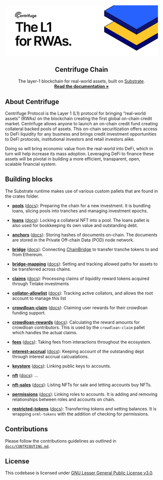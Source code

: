 <p align="center">
  <a href="https://github.com/centrifuge/centrifuge-chain">
    <img alt="Centrifuge" src="/docs/images/banner.png">
  </a>
  <h2 align="center">Centrifuge Chain</h2>

  <p align="center">
    The layer-1 blockchain for real-world assets, built on <a href="https://docs.substrate.io/" target="_blank">Substrate</a>.
    <br />
    <a href="https://docs.centrifuge.io/build/cent-chain/"><strong>Read the documentation »</strong></a>
  </p>
</p>

## About Centrifuge
Centrifuge Protocol is the Layer 1 (L1) protocol for bringing “real-world assets” (RWAs) on the blockchain creating the first global on-chain credit market. Centrifuge allows anyone to launch an on-chain credit fund creating collateral backed pools of assets. This on-chain securitization	 offers access to DeFi liquidity for any business and brings credit investment opportunities to DeFi protocols, institutional investors and retail investors alike.

Doing so will bring economic value from the real-world into DeFi, which in turn will help increase its mass adoption. Leveraging DeFi to finance these assets will be pivotal in building a more efficient, transparent, open, scalable financial system.

## Building blocks
The Substrate runtime makes use of various custom pallets that are found in the crates folder.

- [**pools**](https://github.com/centrifuge/centrifuge-chain/tree/parachain/pallets/pools) ([docs](https://reference.centrifuge.io/pallet_pools/index.html)): Preparing the chain for a new investment. It is bundling loans, slicing pools into tranches and managing investment epochs.

- [**loans**](https://github.com/centrifuge/centrifuge-chain/tree/parachain/pallets/loans) ([docs](https://reference.centrifuge.io/pallet_loans/index.html)): Locking a collateral NFT into a pool. The loans pallet is also used for bookkeeping its own value and outstanding debt.

- [**anchors**](https://github.com/centrifuge/centrifuge-chain/tree/parachain/pallets/anchors) ([docs](https://reference.centrifuge.io/pallet_anchors/index.html)): Storing hashes of documents on-chain. The documents are stored in the Private Off-chain Data (POD) node network.

- [**bridge**](https://github.com/centrifuge/centrifuge-chain/tree/parachain/pallets/bridge) ([docs](https://reference.centrifuge.io/pallet_bridge/index.html)): Connecting [ChainBridge](https://github.com/centrifuge/chainbridge-substrate) to transfer tranche tokens to and from Ethereum.

- [**bridge-mapping**](https://github.com/centrifuge/centrifuge-chain/tree/parachain/pallets/bridge-mapping) ([docs](https://reference.centrifuge.io/pallet_bridge_mapping/index.html)): Setting and tracking allowed paths for assets to be transferred across chains.

- [**claims**](https://github.com/centrifuge/centrifuge-chain/tree/parachain/pallets/claims) ([docs](https://reference.centrifuge.io/pallet_claims/index.html)): Processing claims of liquidity reward tokens acquired through Tinlake investments

- [**collator-allowlist**](https://github.com/centrifuge/centrifuge-chain/tree/parachain/pallets/collator-allowlist) ([docs](https://reference.centrifuge.io/pallet_collator_allowlist/index.html)): Tracking active collators, and allows the root account to manage this list

- [**crowdloan-claim**](https://github.com/centrifuge/centrifuge-chain/tree/parachain/pallets/crowdloan-claim) ([docs](https://reference.centrifuge.io/pallet_crowdloan_claim/index.html)): Claiming user rewards for their crowdloan funding support.

- [**crowdloan-rewards**](https://github.com/centrifuge/centrifuge-chain/tree/parachain/pallets/crowdloan-reward) ([docs](https://reference.centrifuge.io/pallet_crowdloan_reward/index.html)): Calculating the reward amounts for crowdloan contributors. This is used by the `crowdloan-claim` pallet which handles the actual claims.

- [**fees**](https://github.com/centrifuge/centrifuge-chain/tree/parachain/pallets/fees) ([docs](https://reference.centrifuge.io/pallet_fees/index.html)): Taking fees from interactions throughout the ecosystem.

- [**interest-accrual**](https://github.com/centrifuge/centrifuge-chain/tree/parachain/pallets/interest-accrual) ([docs](https://reference.centrifuge.io/pallet_interest_accrual/index.html)): Keeping account of the outstanding dept through interest accrual calcualations.

- [**keystore**](https://github.com/centrifuge/centrifuge-chain/tree/parachain/pallets/keystore) ([docs](https://reference.centrifuge.io/pallet_keystore/index.html)): Linking public keys to accounts.

- [**nft**](https://github.com/centrifuge/centrifuge-chain/tree/parachain/pallets/nft) ([docs](https://reference.centrifuge.io/pallet_nft/index.html)):
...

- [**nft-sales**](https://github.com/centrifuge/centrifuge-chain/tree/parachain/pallets/nft-sales) ([docs](https://reference.centrifuge.io/pallet_nft_sales/index.html)): Listing NFTs for sale and letting accounts buy NFTs.

- [**permissions**](https://github.com/centrifuge/centrifuge-chain/tree/parachain/pallets/permissions) ([docs](https://reference.centrifuge.io/pallet_permissions/index.html)): Linking roles to accounts. It is adding and removing relationships between roles and accounts on chain.

- [**restricted-tokens**](https://github.com/centrifuge/centrifuge-chain/tree/parachain/pallets/restricted-tokens) ([docs](https://reference.centrifuge.io/pallet_restricted_tokens/index.html)): Transferring tokens and setting balances. It is wrapping `orml-tokens` with the addition of checking for permissions.

## Contributions
Please follow the contributions guidelines as outlined in [`docs/CONTRIBUTING.md`](docs/CONTRIBUTING.md).

## License
This codebase is licensed under [GNU Lesser General Public License v3.0](https://github.com/centrifuge/centrifuge-chain/blob/parachain/LICENSE).
